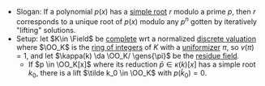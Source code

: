 - Slogan: If a polynomial $p(x)$ has a [simple root](simple%20root)  $r$ modulo a prime $p$, then $r$ corresponds to a unique root of $p(x)$ modulo any $p^n$ gotten by iteratively "lifting" solutions.
- Setup: let $K\in \Field$ be [complete](Complete%20ring) wrt a normalized [discrete valuation](discrete%20valuation) where $\OO_K$ is the [ring of integers](ring%20of%20integers.md) of $K$ with a [uniformizer](uniformizer) $\pi$, so $v(\pi) = 1$, and let $\kappa(k) \da \OO_K/ \gens{\pi}$ be the [residue field](residue%20field).
	- If $p \in \OO_K[x]$ where its reduction $\bar p \in \kappa(k)[x]$ has a simple root $k_0$, there is a lift $\tilde k_0 \in \OO_K$ with $p(\tilde k_0) = 0$.